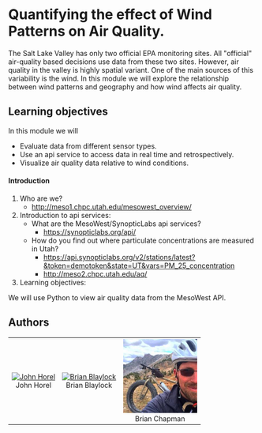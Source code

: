 # Quantifying the effect of Wind Patterns on Air Quality.

The Salt Lake Valley has only two official EPA monitoring sites. All "official" air-quality based decisions use data from these two sites. However, air quality in the valley is highly spatial variant. One of the main sources of this variability is the wind. In this module we will explore the relationship between wind patterns and geography and how wind affects air quality.

## Learning objectives

In this module we will

- Evaluate data from different sensor types.
- Use an api service to access data in real time and retrospectively.
- Visualize air quality data relative to wind conditions.
#### Introduction
1. Who are we?
    - http://meso1.chpc.utah.edu/mesowest_overview/
2. Introduction to api services:
    - What are the MesoWest/SynopticLabs api services?
        - https://synopticlabs.org/api/
    - How do you find out where particulate concentrations are measured in Utah?  
        - https://api.synopticlabs.org/v2/stations/latest?&token=demotoken&state=UT&vars=PM_25_concentration
        - http://meso2.chpc.utah.edu/aq/
3. Learning objectives:


We will use Python to view air quality data from the MesoWest API.

## Authors

<table width="500" border="0" cellpadding="5">

<tr>

<td align="center" valign="center">
<a href="http://home.chpc.utah.edu/~u0035056/home/">
<img src="https://www.atmos.utah.edu/_images/people/tenure-line-faculty/John_Horel.jpg" alt="John Horel" width="150" height="150""> </a>
<br />
John Horel
</td>

<td align="center" valign="center">
<a href="https://github.com/blaylockbk">
<img src="https://avatars2.githubusercontent.com/u/6249613?s=400&v=4" alt="Brian Blaylock" width="150" height="150"/></a>
<br />
Brian Blaylock
</td>
<td align="center" valign="center">
<a href="https://github.com/chapmanbe">
<img src="../social_justice/brian_chapman.jpg" alt="Brian Chapman" width="150" height="150"/></a>
<br />
Brian Chapman
</td>
</tr>

</table>
